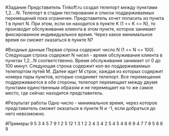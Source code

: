 #Задание
Представитель Tinkoff.ru создал телепорт между пунктами 1,2....N. Телепорт в стадии тестирования и список поддерживаемых перемещений пока ограничен. Представитель хочет попасить из пункта 1 в пункт N. При этом, если он находится в пункте K (1 <= K <= N), то производит обслуживание клиента в этом пункте, которое занимает фиксированное индивидуальное время. Через какое минимальное время он сможет оказаться в пункте N?

#Входные данные
Первая строка содержит число N (1 <= N <= 100). Следующая строка содержит N чисел - время обслуживания клиента в пунктах 1,2...N соответственно. Время обслуживания занимает от 0 до 100 минут. Следующая строка содержит кол-во поддерживаемых телепортом путей M. Далее идет M строк, каждая из которых содержит номера пары пунктов, которые соединяет телепорт. Все перемещения поддерживаются в обе стороны, телепорт перемещает между двумя пунктами единственным образом и не перемещает на то же самое место, где сейчас находится представитель.

#Результат работы
Одно число - минимальное время, через которое представитель сможет оказаться в пункте N и -1, если добраться до него невозможно.

#Примеры
9
5 3 4 5 7 9 1 2 5
12
1 3
1 2
2 4
3 4
2 5
4 5
4 6
6 9
4 7
7 8
5 8
8 9